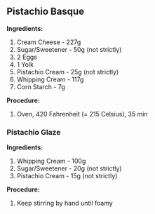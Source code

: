 ## Pistachio Basque

**Ingredients:**

1. Cream Cheese - 227g
2. Sugar/Sweetener - 50g (not strictly)
3. 2 Eggs
4. 1 Yolk
5. Pistachio Cream - 25g (not strictly)
6. Whipping Cream - 117g
7. Corn Starch - 7g

**Procedure:**

1. Oven, 420 Fahrenheit (= 215 Celsius), 35 min

### Pistachio Glaze

**Ingredients:**

1. Whipping Cream - 100g
2. Sugar/Sweetener - 20g (not strictly)
3. Pistachio Cream - 15g (not strictly)

**Procedure:**

1. Keep stirring by hand until foamy